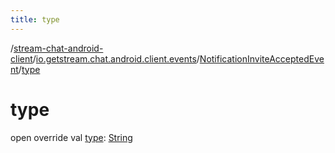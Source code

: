 ```yaml
---
title: type
---
```

/[stream-chat-android-client](../../index.md)/[io.getstream.chat.android.client.events](../index.md)/[NotificationInviteAcceptedEvent](index.md)/[type](type.md)  
  
  
  
# type  
open override val [type](type.md): [String](https://kotlinlang.org/api/latest/jvm/stdlib/kotlin/-string/index.html)
